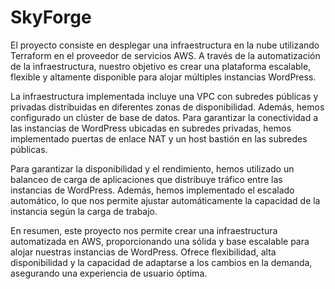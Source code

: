<h1>SkyForge</h1>

<div align="center>
  <img src="https://github.com/Kells02/Terraform-AWS/assets/101474487/4fe46b91-c1eb-4e36-9a44-fa023900a3ee" width="500" alt="Terraform - AWS">
</div>

<p>El proyecto consiste en desplegar una infraestructura en la nube utilizando Terraform en el proveedor de servicios AWS. A través de la automatización de la infraestructura, nuestro objetivo es crear una plataforma escalable, flexible y altamente disponible para alojar múltiples instancias WordPress.</p>

<p>La infraestructura implementada incluye una VPC con subredes públicas y privadas distribuidas en diferentes zonas de disponibilidad. Además, hemos configurado un clúster de base de datos. Para garantizar la conectividad a las instancias de WordPress ubicadas en subredes privadas, hemos implementado puertas de enlace NAT y un host bastión en las subredes públicas.</p>

<p>Para garantizar la disponibilidad y el rendimiento, hemos utilizado un balanceo de carga de aplicaciones que distribuye tráfico entre las instancias de WordPress. Además, hemos implementado el escalado automático, lo que nos permite ajustar automáticamente la capacidad de la instancia según la carga de trabajo.</p>

<p>En resumen, este proyecto nos permite crear una infraestructura automatizada en AWS, proporcionando una sólida y base escalable para alojar nuestras instancias de WordPress. Ofrece flexibilidad, alta disponibilidad y la capacidad de adaptarse a los cambios en la demanda, asegurando una experiencia de usuario óptima.</p>
